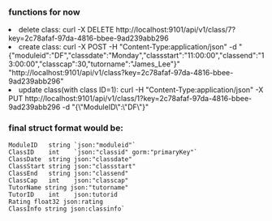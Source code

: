### functions for now
<li>delete class:
curl -X DELETE http://localhost:9101/api/v1/class/7?key=2c78afaf-97da-4816-bbee-9ad239abb296</li>
<li>create class:
curl -X POST -H "Content-Type:application/json" -d "{"moduleid":"DF","classdate":"Monday","classstart":"11:00:00","classend":"13:00:00","classcap":30,"tutorname":"James_Lee"}" "http://localhost:9101/api/v1/class?key=2c78afaf-97da-4816-bbee-9ad239abb296"</li>
<li>update class(with class ID=1):
curl -H "Content-Type:application/json" -X PUT http://localhost:9101/api/v1/class/1?key=2c78afaf-97da-4816-bbee-9ad239abb296 -d "{\"ModuleID\":\"DF\"}"</li>

### final struct format would be:
    ModuleID   string `json:"moduleid"`
    ClassID    int    `json:"classid" gorm:"primaryKey"`
    ClassDate  string json:"classdate"
    ClassStart string json:"classstart"
    ClassEnd   string json:"classend"
    ClassCap   int    json:"classcap"
    TutorName string json:"tutorname"
    TutorID    int    json:tutorid
    Rating float32 json:rating
    ClassInfo string json:classinfo`

